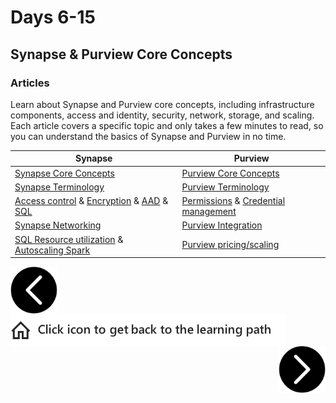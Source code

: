 # Days 6-15
## Synapse & Purview Core Concepts
### Articles

Learn about Synapse and Purview core concepts, including infrastructure components, access and identity, security, network, storage, and scaling. Each article covers a specific topic and only takes a few minutes to read, so you can understand the basics of Synapse and Purview in no time.

| Synapse                                                                                                                                    | Purview                                                                                       |
| ------------------------------------------------------------------------------------------------------------------------------------------ | --------------------------------------------------------------------------------------------- |
| [Synapse Core Concepts](synapse-core)                                                                                                      | [Purview Core Concepts](purview-core)                                                         |
| [Synapse Terminology](synapse-terms)                                                                                                       | [Purview Terminology](purview-terms)                                                          |
| [Access control](synapse-security) & [Encryption](synapse-security-encryption) & [AAD](synapse-security-aad) & [SQL](synapse-security-sql) | [Permissions](purview-security-permissions) & [Credential management](purview-security-creds) |
| [Synapse Networking](synapse-network)                                                                                                      | [Purview Integration](purview-network)                                                        |
| [SQL Resource utilization](synapse-scaling-sql) & [Autoscaling Spark](synapse-scaling-spark)                                               | [Purview pricing/scaling](purview-pricing)                                                    |

<!-- Core Concepts | [Synapse](synapse-link) | [Purview](purview-link) -->


[synapse-core]: (https://aka.ms/wegsplp/docs/synapse/main)
[synapse-terms]: (https://docs.microsoft.com/en-us/azure/synapse-analytics/overview-terminology)
[synapse-security-acl]: (https://docs.microsoft.com/en-us/azure/synapse-analytics/security/synapse-workspace-access-control-overview)
[synapse-security-encryption]: (https://docs.microsoft.com/en-us/azure/synapse-analytics/security/workspaces-encryption)
[synapse-security-aad]: (https://docs.microsoft.com/en-us/azure/synapse-analytics/sql/active-directory-authentication)
[synapse-security-sql]: (https://docs.microsoft.com/en-us/azure/synapse-analytics/sql/sql-authentication?tabs=serverless)
[synapse-network]: (https://docs.microsoft.com/en-us/azure/synapse-analytics/security/synapse-workspace-ip-firewall)
[synapse-scaling-sql]:(https://docs.microsoft.com/en-us/azure/synapse-analytics/sql-data-warehouse/sql-data-warehouse-concept-resource-utilization-query-activity)
[synapse-scaling-spark]:(https://docs.microsoft.com/en-us/azure/synapse-analytics/spark/apache-spark-autoscale)

[purview-core]: (https://docs.microsoft.com/en-us/azure/purview/overview)
[purview-terms]: (https://docs.microsoft.com/en-us/azure/purview/frequently-asked-questions)
[purview-security-permissions]: (https://docs.microsoft.com/en-us/azure/purview/catalog-permissions)
[purview-security-creds]: (https://docs.microsoft.com/en-us/azure/purview/manage-credentials)
[purview-network]: (https://docs.microsoft.com/en-us/azure/purview/manage-integration-runtimes)
[purview-pricing]:(https://azure.microsoft.com/en-us/pricing/details/azure-purview/)

[next-link]: (page3.md)
[previous-link]: (page1.md)
[home-link]:(README.md)

[<img src="assets/previous.png" width="75" height="75" rotate="180" style="float:left">](previous-link)
[<img src="assets/home_button.png" style="vertical-align:middle">](home-link)
[<img src="assets/next.png" width="75" height="75" style="float:right">](next-link)
